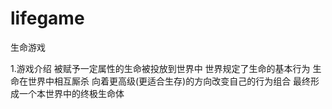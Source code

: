 # lifegame
生命游戏

1.游戏介绍
被赋予一定属性的生命被投放到世界中
世界规定了生命的基本行为 生命在世界中相互厮杀 向着更高级(更适合生存)的方向改变自己的行为组合
最终形成一个本世界中的终极生命体
